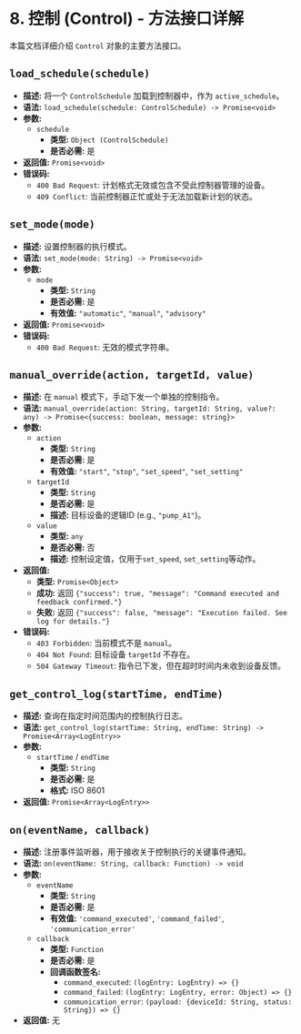 # 8. 控制 (Control) - 方法接口详解

本篇文档详细介绍 `Control` 对象的主要方法接口。

## `load_schedule(schedule)`

*   **描述:** 将一个 `ControlSchedule` 加载到控制器中，作为 `active_schedule`。
*   **语法:** `load_schedule(schedule: ControlSchedule) -> Promise<void>`
*   **参数:**
    *   `schedule`
        *   **类型:** `Object (ControlSchedule)`
        *   **是否必需:** 是
*   **返回值:** `Promise<void>`
*   **错误码:**
    *   `400 Bad Request`: 计划格式无效或包含不受此控制器管理的设备。
    *   `409 Conflict`: 当前控制器正忙或处于无法加载新计划的状态。

## `set_mode(mode)`

*   **描述:** 设置控制器的执行模式。
*   **语法:** `set_mode(mode: String) -> Promise<void>`
*   **参数:**
    *   `mode`
        *   **类型:** `String`
        *   **是否必需:** 是
        *   **有效值:** `"automatic"`, `"manual"`, `"advisory"`
*   **返回值:** `Promise<void>`
*   **错误码:**
    *   `400 Bad Request`: 无效的模式字符串。

## `manual_override(action, targetId, value)`

*   **描述:** 在 `manual` 模式下，手动下发一个单独的控制指令。
*   **语法:** `manual_override(action: String, targetId: String, value?: any) -> Promise<{success: boolean, message: string}>`
*   **参数:**
    *   `action`
        *   **类型:** `String`
        *   **是否必需:** 是
        *   **有效值:** `"start"`, `"stop"`, `"set_speed"`, `"set_setting"`
    *   `targetId`
        *   **类型:** `String`
        *   **是否必需:** 是
        *   **描述:** 目标设备的逻辑ID (e.g., `"pump_A1"`)。
    *   `value`
        *   **类型:** `any`
        *   **是否必需:** 否
        *   **描述:** 控制设定值，仅用于`set_speed`, `set_setting`等动作。
*   **返回值:**
    *   **类型:** `Promise<Object>`
    *   **成功:** 返回 `{"success": true, "message": "Command executed and feedback confirmed."}`
    *   **失败:** 返回 `{"success": false, "message": "Execution failed. See log for details."}`
*   **错误码:**
    *   `403 Forbidden`: 当前模式不是 `manual`。
    *   `404 Not Found`: 目标设备 `targetId` 不存在。
    *   `504 Gateway Timeout`: 指令已下发，但在超时时间内未收到设备反馈。

## `get_control_log(startTime, endTime)`

*   **描述:** 查询在指定时间范围内的控制执行日志。
*   **语法:** `get_control_log(startTime: String, endTime: String) -> Promise<Array<LogEntry>>`
*   **参数:**
    *   `startTime` / `endTime`
        *   **类型:** `String`
        *   **是否必需:** 是
        *   **格式:** ISO 8601
*   **返回值:** `Promise<Array<LogEntry>>`

## `on(eventName, callback)`

*   **描述:** 注册事件监听器，用于接收关于控制执行的关键事件通知。
*   **语法:** `on(eventName: String, callback: Function) -> void`
*   **参数:**
    *   `eventName`
        *   **类型:** `String`
        *   **是否必需:** 是
        *   **有效值:** `'command_executed'`, `'command_failed'`, `'communication_error'`
    *   `callback`
        *   **类型:** `Function`
        *   **是否必需:** 是
        *   **回调函数签名:**
            *   `command_executed`: `(logEntry: LogEntry) => {}`
            *   `command_failed`: `(logEntry: LogEntry, error: Object) => {}`
            *   `communication_error`: `(payload: {deviceId: String, status: String}) => {}`
*   **返回值:** 无
